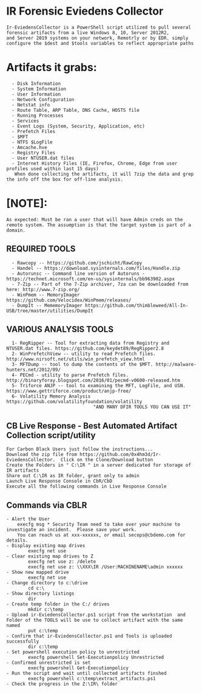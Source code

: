 #   IR Forensic Eviedens Collector
    Ir-EviedensCollector is a PowerShell script utilized to pull several forensic artifacts from a live Windows 8, 10, Server 2012R2, 
    and Server 2019 systems on your network, Remotrly or by EDR. simply configure the $dest and $tools variables to reflect appropriate paths
#   Artifacts it grabs:
	  - Disk Information
	  - System Information
	  - User Information
	  - Network Configuration
	  - Netstat info
	  - Route Table, ARP Table, DNS Cache, HOSTS file
	  - Running Processes
	  - Services
	  - Event Logs (System, Security, Application, etc)
	  - Prefetch Files
	  - $MFT
	  - NTFS $LogFile
	  - Amcache.hve
	  - Registry Files
	  - User NTUSER.dat files
	  - Internet History Files (IE, Firefox, Chrome, Edge from user profiles used within last 15 days)
	   When done collecting the artifacts, it will 7zip the data and grep the info off the box for off-line analysis.

#   [NOTE]: 
    As expected: Must be ran a user that will have Admin creds on the remote system. The assumption is that the target system is part of a domain.

##  REQUIRED TOOLS
	  - Rawcopy -- https://github.com/jschicht/RawCopy
	  - Handel -- https://download.sysinternals.com/files/Handle.zip
	  - Autorunsc -- Command line version of Autoruns - https://technet.microsoft.com/en-us/sysinternals/bb963902.aspx
	  - 7-Zip -- Part of the 7-Zip archiver, 7za can be downloaded from here: http://www.7-zip.org/
	  - WinPmem -- MemoryImager https://github.com/Velocidex/WinPmem/releases/
	  - DumpIt -- MememoryImager https://github.com/thimbleweed/All-In-USB/tree/master/utilities/DumpIt

##  VARIOUS ANALYSIS TOOLS
	  1- RegRipper -- Tool for extracting data from Registry and NTUSER.dat files. https://github.com/keydet89/RegRipper2.8
	  2- WinPrefetchView -- utility to read Prefetch files. http://www.nirsoft.net/utils/win_prefetch_view.html
	  3- MFTDump -- tool to dump the contents of the $MFT. http://malware-hunters.net/2012/09/
	  4- PECmd - utility to parse Prefetch files. http://binaryforay.blogspot.com/2016/01/pecmd-v0600-released.htm
	  5- Triforce ANJP -- tool to examining the MFT, LogFile, and USN. https://www.gettriforce.com/product/anjp-free/
	  6- Volatility Memory Analysis https://github.com/volatilityfoundation/volatility
                                    "AND MANY DFIR TOOLS YOU CAN USE IT"

## CB Live Response - Best Automated Artifact Collection script/utility
    For Carbon Black Users just follow the instructions...
    Download the zip file from https://github.com/0x4hm3d/Ir-EviedensCollector.  Click on the Clone/Download button
    Create the Folders in " C:\IR " in a server dedicated for storage of IR artifacts
    Share out C:\IR as IR folder, grant only to admin
    Launch Live Response Console in CbR/CbD
    Execute all the following commands in Live Response Console
        
## Commands via CBLR
	- Alert the User 
		execfg msg * Security Team need to take over your machine to investigate an incident.  Please save your work.  
		You can reach us at xxx-xxxxxx, or email secops@cbdemo.com for details.
	- Display existing map drives
        	execfg net use 
	- Clear existing map drives to Z
        	execfg net use z: /delete
        	execfg net use z: \\XXX\IR /User:MACHINENAME\admin xxxxxx
	- Show new mapped drive
        	execfg net use
	- Change directory to c:\drive
        	cd c:\
	- Show directory listings
        	dir
	- Create temp folder in the C:/ drives
        	mkdir c:\temp
	- Upload ir-EviedensCollector.ps1 script from the workstation  and Folder of the TOOLS will be use to collect artifact with the same named
        	put c:\temp
	- Confirm that ir-EviedensCollector.ps1 and Tools is uploaded successfully
        	dir c:\temp
	- Set powershell execution policy to unrestricted
        	execfg powershell Set-Executionpolicy Unrestricted
	- Confirmed unrestricted is set
        	execfg powershell Get-Executionpolicy
	- Run the script and wait until collected artifacts finshed
        	execfg powershell c:\temp\extract_artifacts.ps1
	- Check the progress in the Z:\IR\ folder
